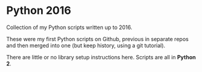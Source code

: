 # Python 2016

Collection of my Python scripts written up to 2016.

These were my first Python scripts on Github, previous in separate repos and then merged into one (but keep history, using a git tutorial).

There are little or no library setup instructions here. Scripts are all in **Python 2**.
